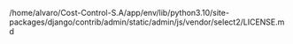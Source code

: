 /home/alvaro/Cost-Control-S.A/app/env/lib/python3.10/site-packages/django/contrib/admin/static/admin/js/vendor/select2/LICENSE.md